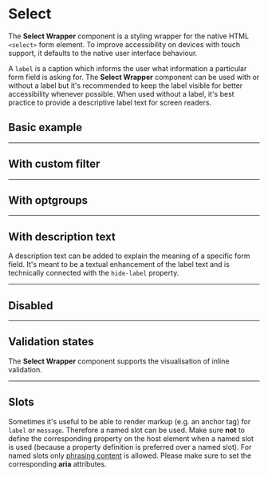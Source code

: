 # Select

The **Select Wrapper** component is a styling wrapper for the native HTML `<select>` form element.
To improve accessibility on devices with touch support, it defaults to the native user interface behaviour.

A `label` is a caption which informs the user what information a particular form field is asking for. The **Select Wrapper** component can be used with or without a label but it's recommended to keep the label visible for better accessibility whenever possible. When used without a label, it's best practice to provide a descriptive label text for screen readers.  

## Basic example

<Playground :themeable="true">
  <template #configurator>
    <select v-model="label">
      <option disabled>Select a label mode</option>
      <option selected value="show">With label</option>
      <option value="hide">Without label</option>
      <option value="responsive">Responsive</option>
    </select>
  </template>
  <template v-slot={theme}>
    <p-select-wrapper label="Some label" :theme="theme" :hide-label="label === 'hide' ? 'true' : label === 'responsive' ? '{ base: true, l: false }' : 'false'">
      <select name="some-name">
        <option value="">Select a country</option>
        <option value="AF">Afghanistan</option>
        <option value="AX">Åland Islands</option>
        <option value="AL">Albania</option>
        <option value="DZ">Algeria</option>
        <option value="AS">American Samoa</option>
        <option value="AD">Andorra</option>
        <option value="AO">Angola</option>
        <option value="AI">Anguilla</option>
        <option value="AQ" disabled>Antarctica</option>
        <option value="AG">Antigua and Barbuda</option>
        <option value="AR">Argentina</option>
        <option value="AM">Armenia</option>
        <option value="AW">Aruba</option>
        <option value="AU">Australia</option>
        <option value="AT">Austria</option>
        <option value="AZ">Azerbaijan</option>
        <option value="BS">Bahamas</option>
        <option value="BH">Bahrain</option>
        <option value="BD">Bangladesh</option>
        <option value="BB">Barbados</option>
        <option value="BY">Belarus</option>
        <option value="BE">Belgium</option>
        <option value="BZ">Belize</option>
        <option value="BJ">Benin</option>
        <option value="BM">Bermuda</option>
        <option value="BT">Bhutan</option>
        <option value="BO">Bolivia, Plurinational State of</option>
        <option value="BQ">Bonaire, Sint Eustatius and Saba</option>
        <option value="BA">Bosnia and Herzegovina</option>
        <option value="BW">Botswana</option>
        <option value="BV">Bouvet Island</option>
        <option value="BR">Brazil</option>
        <option value="IO">British Indian Ocean Territory</option>
        <option value="BN">Brunei Darussalam</option>
        <option value="BG">Bulgaria</option>
        <option value="BF">Burkina Faso</option>
        <option value="BI">Burundi</option>
        <option value="KH">Cambodia</option>
        <option value="CM">Cameroon</option>
        <option value="CA">Canada</option>
        <option value="CV">Cape Verde</option>
        <option value="KY">Cayman Islands</option>
        <option value="CF">Central African Republic</option>
        <option value="TD">Chad</option>
        <option value="CL">Chile</option>
        <option value="CN">China</option>
        <option value="CX">Christmas Island</option>
        <option value="CC">Cocos (Keeling) Islands</option>
        <option value="CO">Colombia</option>
        <option value="KM">Comoros</option>
        <option value="CG">Congo</option>
        <option value="CD">Congo, the Democratic Republic of the</option>
        <option value="CK">Cook Islands</option>
        <option value="CR">Costa Rica</option>
        <option value="CI">Côte d'Ivoire</option>
        <option value="HR">Croatia</option>
        <option value="CU">Cuba</option>
        <option value="CW">Curaçao</option>
        <option value="CY">Cyprus</option>
        <option value="CZ">Czech Republic</option>
        <option value="DK">Denmark</option>
        <option value="DJ">Djibouti</option>
        <option value="DM">Dominica</option>
        <option value="DO">Dominican Republic</option>
        <option value="EC">Ecuador</option>
        <option value="EG">Egypt</option>
        <option value="SV">El Salvador</option>
        <option value="GQ">Equatorial Guinea</option>
        <option value="ER">Eritrea</option>
        <option value="EE">Estonia</option>
        <option value="ET">Ethiopia</option>
        <option value="FK">Falkland Islands (Malvinas)</option>
        <option value="FO">Faroe Islands</option>
        <option value="FJ">Fiji</option>
        <option value="FI">Finland</option>
        <option value="FR">France</option>
        <option value="GF">French Guiana</option>
        <option value="PF">French Polynesia</option>
        <option value="TF">French Southern Territories</option>
        <option value="GA">Gabon</option>
        <option value="GM">Gambia</option>
        <option value="GE">Georgia</option>
        <option value="DE">Germany</option>
        <option value="GH">Ghana</option>
        <option value="GI">Gibraltar</option>
        <option value="GR">Greece</option>
        <option value="GL">Greenland</option>
        <option value="GD">Grenada</option>
        <option value="GP">Guadeloupe</option>
        <option value="GU">Guam</option>
        <option value="GT">Guatemala</option>
        <option value="GG">Guernsey</option>
        <option value="GN">Guinea</option>
        <option value="GW">Guinea-Bissau</option>
        <option value="GY">Guyana</option>
        <option value="HT">Haiti</option>
        <option value="HM">Heard Island and McDonald Islands</option>
        <option value="VA">Holy See (Vatican City State)</option>
        <option value="HN">Honduras</option>
        <option value="HK">Hong Kong</option>
        <option value="HU">Hungary</option>
        <option value="IS">Iceland</option>
        <option value="IN">India</option>
        <option value="ID">Indonesia</option>
        <option value="IR">Iran, Islamic Republic of</option>
        <option value="IQ">Iraq</option>
        <option value="IE">Ireland</option>
        <option value="IM">Isle of Man</option>
        <option value="IL">Israel</option>
        <option value="IT">Italy</option>
        <option value="JM">Jamaica</option>
        <option value="JP">Japan</option>
        <option value="JE">Jersey</option>
        <option value="JO">Jordan</option>
        <option value="KZ">Kazakhstan</option>
        <option value="KE">Kenya</option>
        <option value="KI">Kiribati</option>
        <option value="KP">Korea, Democratic People's Republic of</option>
        <option value="KR">Korea, Republic of</option>
        <option value="KW">Kuwait</option>
        <option value="KG">Kyrgyzstan</option>
        <option value="LA">Lao People's Democratic Republic</option>
        <option value="LV">Latvia</option>
        <option value="LB">Lebanon</option>
        <option value="LS">Lesotho</option>
        <option value="LR">Liberia</option>
        <option value="LY">Libya</option>
        <option value="LI">Liechtenstein</option>
        <option value="LT">Lithuania</option>
        <option value="LU">Luxembourg</option>
        <option value="MO">Macao</option>
        <option value="MK">Macedonia, the former Yugoslav Republic of</option>
        <option value="MG">Madagascar</option>
        <option value="MW">Malawi</option>
        <option value="MY">Malaysia</option>
        <option value="MV">Maldives</option>
        <option value="ML">Mali</option>
        <option value="MT">Malta</option>
        <option value="MH">Marshall Islands</option>
        <option value="MQ">Martinique</option>
        <option value="MR">Mauritania</option>
        <option value="MU">Mauritius</option>
        <option value="YT">Mayotte</option>
        <option value="MX">Mexico</option>
        <option value="FM">Micronesia, Federated States of</option>
        <option value="MD">Moldova, Republic of</option>
        <option value="MC">Monaco</option>
        <option value="MN">Mongolia</option>
        <option value="ME">Montenegro</option>
        <option value="MS">Montserrat</option>
        <option value="MA">Morocco</option>
        <option value="MZ">Mozambique</option>
        <option value="MM">Myanmar</option>
        <option value="NA">Namibia</option>
        <option value="NR">Nauru</option>
        <option value="NP">Nepal</option>
        <option value="NL">Netherlands</option>
        <option value="NC">New Caledonia</option>
        <option value="NZ">New Zealand</option>
        <option value="NI">Nicaragua</option>
        <option value="NE">Niger</option>
        <option value="NG">Nigeria</option>
        <option value="NU">Niue</option>
        <option value="NF">Norfolk Island</option>
        <option value="MP">Northern Mariana Islands</option>
        <option value="NO">Norway</option>
        <option value="OM">Oman</option>
        <option value="PK">Pakistan</option>
        <option value="PW">Palau</option>
        <option value="PS">Palestinian Territory, Occupied</option>
        <option value="PA">Panama</option>
        <option value="PG">Papua New Guinea</option>
        <option value="PY">Paraguay</option>
        <option value="PE">Peru</option>
        <option value="PH">Philippines</option>
        <option value="PN">Pitcairn</option>
        <option value="PL">Poland</option>
        <option value="PT">Portugal</option>
        <option value="PR">Puerto Rico</option>
        <option value="QA">Qatar</option>
        <option value="RE">Réunion</option>
        <option value="RO">Romania</option>
        <option value="RU">Russian Federation</option>
        <option value="RW">Rwanda</option>
        <option value="BL">Saint Barthélemy</option>
        <option value="SH">Saint Helena, Ascension and Tristan da Cunha</option>
        <option value="KN">Saint Kitts and Nevis</option>
        <option value="LC">Saint Lucia</option>
        <option value="MF">Saint Martin (French part)</option>
        <option value="PM">Saint Pierre and Miquelon</option>
        <option value="VC">Saint Vincent and the Grenadines</option>
        <option value="WS">Samoa</option>
        <option value="SM">San Marino</option>
        <option value="ST">Sao Tome and Principe</option>
        <option value="SA">Saudi Arabia</option>
        <option value="SN">Senegal</option>
        <option value="RS">Serbia</option>
        <option value="SC">Seychelles</option>
        <option value="SL">Sierra Leone</option>
        <option value="SG">Singapore</option>
        <option value="SX">Sint Maarten (Dutch part)</option>
        <option value="SK">Slovakia</option>
        <option value="SI">Slovenia</option>
        <option value="SB">Solomon Islands</option>
        <option value="SO">Somalia</option>
        <option value="ZA">South Africa</option>
        <option value="GS">South Georgia and the South Sandwich Islands</option>
        <option value="SS">South Sudan</option>
        <option value="ES">Spain</option>
        <option value="LK">Sri Lanka</option>
        <option value="SD">Sudan</option>
        <option value="SR">Suriname</option>
        <option value="SJ">Svalbard and Jan Mayen</option>
        <option value="SZ">Swaziland</option>
        <option value="SE">Sweden</option>
        <option value="CH">Switzerland</option>
        <option value="SY">Syrian Arab Republic</option>
        <option value="TW">Taiwan, Province of China</option>
        <option value="TJ">Tajikistan</option>
        <option value="TZ">Tanzania, United Republic of</option>
        <option value="TH">Thailand</option>
        <option value="TL">Timor-Leste</option>
        <option value="TG">Togo</option>
        <option value="TK">Tokelau</option>
        <option value="TO">Tonga</option>
        <option value="TT">Trinidad and Tobago</option>
        <option value="TN">Tunisia</option>
        <option value="TR">Turkey</option>
        <option value="TM">Turkmenistan</option>
        <option value="TC">Turks and Caicos Islands</option>
        <option value="TV">Tuvalu</option>
        <option value="UG">Uganda</option>
        <option value="UA">Ukraine</option>
        <option value="AE">United Arab Emirates</option>
        <option value="GB">United Kingdom</option>
        <option value="US">United States</option>
        <option value="UM">United States Minor Outlying Islands</option>
        <option value="UY">Uruguay</option>
        <option value="UZ">Uzbekistan</option>
        <option value="VU">Vanuatu</option>
        <option value="VE">Venezuela, Bolivarian Republic of</option>
        <option value="VN">Viet Nam</option>
        <option value="VG">Virgin Islands, British</option>
        <option value="VI">Virgin Islands, U.S.</option>
        <option value="WF">Wallis and Futuna</option>
        <option value="EH">Western Sahara</option>
        <option value="YE">Yemen</option>
        <option value="ZM">Zambia</option>
        <option value="ZW">Zimbabwe</option>
      </select>
    </p-select-wrapper>
  </template>
</Playground>

---

## With custom filter

<Playground :themeable="true">
  <template v-slot={theme}>
    <p-select-wrapper filter="true" label="Some label" :theme="theme">
      <select name="some-name">
        <option value="">Select a country</option>
        <option value="AF">Afghanistan</option>
        <option value="AX">Åland Islands</option>
        <option value="AL">Albania</option>
        <option value="DZ">Algeria</option>
        <option value="AS">American Samoa</option>
        <option value="AD">Andorra</option>
        <option value="AO">Angola</option>
        <option value="AI">Anguilla</option>
        <option value="AQ" disabled>Antarctica</option>
        <option value="AG">Antigua and Barbuda</option>
        <option value="AR">Argentina</option>
        <option value="AM">Armenia</option>
        <option value="AW">Aruba</option>
        <option value="AU">Australia</option>
        <option value="AT">Austria</option>
        <option value="AZ">Azerbaijan</option>
        <option value="BS">Bahamas</option>
        <option value="BH">Bahrain</option>
        <option value="BD">Bangladesh</option>
        <option value="BB">Barbados</option>
        <option value="BY">Belarus</option>
        <option value="BE">Belgium</option>
        <option value="BZ">Belize</option>
        <option value="BJ">Benin</option>
        <option value="BM">Bermuda</option>
        <option value="BT">Bhutan</option>
        <option value="BO">Bolivia, Plurinational State of</option>
        <option value="BQ">Bonaire, Sint Eustatius and Saba</option>
        <option value="BA">Bosnia and Herzegovina</option>
        <option value="BW">Botswana</option>
        <option value="BV">Bouvet Island</option>
        <option value="BR">Brazil</option>
        <option value="IO">British Indian Ocean Territory</option>
        <option value="BN">Brunei Darussalam</option>
        <option value="BG">Bulgaria</option>
        <option value="BF">Burkina Faso</option>
        <option value="BI">Burundi</option>
        <option value="KH">Cambodia</option>
        <option value="CM">Cameroon</option>
        <option value="CA">Canada</option>
        <option value="CV">Cape Verde</option>
        <option value="KY">Cayman Islands</option>
        <option value="CF">Central African Republic</option>
        <option value="TD">Chad</option>
        <option value="CL">Chile</option>
        <option value="CN">China</option>
        <option value="CX">Christmas Island</option>
        <option value="CC">Cocos (Keeling) Islands</option>
        <option value="CO">Colombia</option>
        <option value="KM">Comoros</option>
        <option value="CG">Congo</option>
        <option value="CD">Congo, the Democratic Republic of the</option>
        <option value="CK">Cook Islands</option>
        <option value="CR">Costa Rica</option>
        <option value="CI">Côte d'Ivoire</option>
        <option value="HR">Croatia</option>
        <option value="CU">Cuba</option>
        <option value="CW">Curaçao</option>
        <option value="CY">Cyprus</option>
        <option value="CZ">Czech Republic</option>
        <option value="DK">Denmark</option>
        <option value="DJ">Djibouti</option>
        <option value="DM">Dominica</option>
        <option value="DO">Dominican Republic</option>
        <option value="EC">Ecuador</option>
        <option value="EG">Egypt</option>
        <option value="SV">El Salvador</option>
        <option value="GQ">Equatorial Guinea</option>
        <option value="ER">Eritrea</option>
        <option value="EE">Estonia</option>
        <option value="ET">Ethiopia</option>
        <option value="FK">Falkland Islands (Malvinas)</option>
        <option value="FO">Faroe Islands</option>
        <option value="FJ">Fiji</option>
        <option value="FI">Finland</option>
        <option value="FR">France</option>
        <option value="GF">French Guiana</option>
        <option value="PF">French Polynesia</option>
        <option value="TF">French Southern Territories</option>
        <option value="GA">Gabon</option>
        <option value="GM">Gambia</option>
        <option value="GE">Georgia</option>
        <option value="DE">Germany</option>
        <option value="GH">Ghana</option>
        <option value="GI">Gibraltar</option>
        <option value="GR">Greece</option>
        <option value="GL">Greenland</option>
        <option value="GD">Grenada</option>
        <option value="GP">Guadeloupe</option>
        <option value="GU">Guam</option>
        <option value="GT">Guatemala</option>
        <option value="GG">Guernsey</option>
        <option value="GN">Guinea</option>
        <option value="GW">Guinea-Bissau</option>
        <option value="GY">Guyana</option>
        <option value="HT">Haiti</option>
        <option value="HM">Heard Island and McDonald Islands</option>
        <option value="VA">Holy See (Vatican City State)</option>
        <option value="HN">Honduras</option>
        <option value="HK">Hong Kong</option>
        <option value="HU">Hungary</option>
        <option value="IS">Iceland</option>
        <option value="IN">India</option>
        <option value="ID">Indonesia</option>
        <option value="IR">Iran, Islamic Republic of</option>
        <option value="IQ">Iraq</option>
        <option value="IE">Ireland</option>
        <option value="IM">Isle of Man</option>
        <option value="IL">Israel</option>
        <option value="IT">Italy</option>
        <option value="JM">Jamaica</option>
        <option value="JP">Japan</option>
        <option value="JE">Jersey</option>
        <option value="JO">Jordan</option>
        <option value="KZ">Kazakhstan</option>
        <option value="KE">Kenya</option>
        <option value="KI">Kiribati</option>
        <option value="KP">Korea, Democratic People's Republic of</option>
        <option value="KR">Korea, Republic of</option>
        <option value="KW">Kuwait</option>
        <option value="KG">Kyrgyzstan</option>
        <option value="LA">Lao People's Democratic Republic</option>
        <option value="LV">Latvia</option>
        <option value="LB">Lebanon</option>
        <option value="LS">Lesotho</option>
        <option value="LR">Liberia</option>
        <option value="LY">Libya</option>
        <option value="LI">Liechtenstein</option>
        <option value="LT">Lithuania</option>
        <option value="LU">Luxembourg</option>
        <option value="MO">Macao</option>
        <option value="MK">Macedonia, the former Yugoslav Republic of</option>
        <option value="MG">Madagascar</option>
        <option value="MW">Malawi</option>
        <option value="MY">Malaysia</option>
        <option value="MV">Maldives</option>
        <option value="ML">Mali</option>
        <option value="MT">Malta</option>
        <option value="MH">Marshall Islands</option>
        <option value="MQ">Martinique</option>
        <option value="MR">Mauritania</option>
        <option value="MU">Mauritius</option>
        <option value="YT">Mayotte</option>
        <option value="MX">Mexico</option>
        <option value="FM">Micronesia, Federated States of</option>
        <option value="MD">Moldova, Republic of</option>
        <option value="MC">Monaco</option>
        <option value="MN">Mongolia</option>
        <option value="ME">Montenegro</option>
        <option value="MS">Montserrat</option>
        <option value="MA">Morocco</option>
        <option value="MZ">Mozambique</option>
        <option value="MM">Myanmar</option>
        <option value="NA">Namibia</option>
        <option value="NR">Nauru</option>
        <option value="NP">Nepal</option>
        <option value="NL">Netherlands</option>
        <option value="NC">New Caledonia</option>
        <option value="NZ">New Zealand</option>
        <option value="NI">Nicaragua</option>
        <option value="NE">Niger</option>
        <option value="NG">Nigeria</option>
        <option value="NU">Niue</option>
        <option value="NF">Norfolk Island</option>
        <option value="MP">Northern Mariana Islands</option>
        <option value="NO">Norway</option>
        <option value="OM">Oman</option>
        <option value="PK">Pakistan</option>
        <option value="PW">Palau</option>
        <option value="PS">Palestinian Territory, Occupied</option>
        <option value="PA">Panama</option>
        <option value="PG">Papua New Guinea</option>
        <option value="PY">Paraguay</option>
        <option value="PE">Peru</option>
        <option value="PH">Philippines</option>
        <option value="PN">Pitcairn</option>
        <option value="PL">Poland</option>
        <option value="PT">Portugal</option>
        <option value="PR">Puerto Rico</option>
        <option value="QA">Qatar</option>
        <option value="RE">Réunion</option>
        <option value="RO">Romania</option>
        <option value="RU">Russian Federation</option>
        <option value="RW">Rwanda</option>
        <option value="BL">Saint Barthélemy</option>
        <option value="SH">Saint Helena, Ascension and Tristan da Cunha</option>
        <option value="KN">Saint Kitts and Nevis</option>
        <option value="LC">Saint Lucia</option>
        <option value="MF">Saint Martin (French part)</option>
        <option value="PM">Saint Pierre and Miquelon</option>
        <option value="VC">Saint Vincent and the Grenadines</option>
        <option value="WS">Samoa</option>
        <option value="SM">San Marino</option>
        <option value="ST">Sao Tome and Principe</option>
        <option value="SA">Saudi Arabia</option>
        <option value="SN">Senegal</option>
        <option value="RS">Serbia</option>
        <option value="SC">Seychelles</option>
        <option value="SL">Sierra Leone</option>
        <option value="SG">Singapore</option>
        <option value="SX">Sint Maarten (Dutch part)</option>
        <option value="SK">Slovakia</option>
        <option value="SI">Slovenia</option>
        <option value="SB">Solomon Islands</option>
        <option value="SO">Somalia</option>
        <option value="ZA">South Africa</option>
        <option value="GS">South Georgia and the South Sandwich Islands</option>
        <option value="SS">South Sudan</option>
        <option value="ES">Spain</option>
        <option value="LK">Sri Lanka</option>
        <option value="SD">Sudan</option>
        <option value="SR">Suriname</option>
        <option value="SJ">Svalbard and Jan Mayen</option>
        <option value="SZ">Swaziland</option>
        <option value="SE">Sweden</option>
        <option value="CH">Switzerland</option>
        <option value="SY">Syrian Arab Republic</option>
        <option value="TW">Taiwan, Province of China</option>
        <option value="TJ">Tajikistan</option>
        <option value="TZ">Tanzania, United Republic of</option>
        <option value="TH">Thailand</option>
        <option value="TL">Timor-Leste</option>
        <option value="TG">Togo</option>
        <option value="TK">Tokelau</option>
        <option value="TO">Tonga</option>
        <option value="TT">Trinidad and Tobago</option>
        <option value="TN">Tunisia</option>
        <option value="TR">Turkey</option>
        <option value="TM">Turkmenistan</option>
        <option value="TC">Turks and Caicos Islands</option>
        <option value="TV">Tuvalu</option>
        <option value="UG">Uganda</option>
        <option value="UA">Ukraine</option>
        <option value="AE">United Arab Emirates</option>
        <option value="GB">United Kingdom</option>
        <option value="US">United States</option>
        <option value="UM">United States Minor Outlying Islands</option>
        <option value="UY">Uruguay</option>
        <option value="UZ">Uzbekistan</option>
        <option value="VU">Vanuatu</option>
        <option value="VE">Venezuela, Bolivarian Republic of</option>
        <option value="VN">Viet Nam</option>
        <option value="VG">Virgin Islands, British</option>
        <option value="VI">Virgin Islands, U.S.</option>
        <option value="WF">Wallis and Futuna</option>
        <option value="EH">Western Sahara</option>
        <option value="YE">Yemen</option>
        <option value="ZM">Zambia</option>
        <option value="ZW">Zimbabwe</option>
      </select>
    </p-select-wrapper>
  </template>
</Playground>

---

## With optgroups

<Playground :themeable="true">
  <template v-slot={theme}>
    <p-select-wrapper label="Some label" :theme="theme">
      <select name="some-name">
        <optgroup label="Some optgroup label 1">
          <option value="a">Option A</option>
          <option value="b">Option B</option>
          <option value="c">Option C</option>
          <option value="d">Option D</option>
          <option value="e">Option E</option>
          <option value="f">Option F</option>
        </optgroup>
        <optgroup label="Some optgroup label 2">
          <option value="g">Option G</option>
          <option value="h">Option H</option>
          <option value="i">Option I</option>
        </optgroup>
      </select>
    </p-select-wrapper>
  </template>
</Playground>

---

## With description text

A description text can be added to explain the meaning of a specific form field. It's meant to be a textual enhancement of the label text and is technically connected with the `hide-label` property.

<Playground :themeable="true">
  <template v-slot={theme}>
    <p-select-wrapper label="Some label" description="Some description" :theme="theme">
      <select name="some-name">
        <option value="a">Option A</option>
        <option value="b">Option B</option>
        <option value="c">Option C</option>
      </select>
    </p-select-wrapper>
  </template>
</Playground>

---

## Disabled

<Playground :themeable="true">
  <template v-slot={theme}>
    <p-select-wrapper label="Some label" :theme="theme">
      <select name="some-name" disabled>
        <option value="a">Option A</option>
        <option value="b">Option B</option>
        <option value="c">Option C</option>
      </select>
    </p-select-wrapper>
  </template>
</Playground>

---

## Validation states

The **Select Wrapper** component supports the visualisation of inline validation.

<Playground :themeable="true">
  <template #configurator>
    <select v-model="state">
      <option disabled>Select a validation state</option>
      <option value="error">Error</option>
      <option value="success">Success</option>
      <option value="none">None</option>
    </select>
  </template>
  <template v-slot={theme}>
    <p-select-wrapper label="Some label" :state="state" :message="state !== 'none' ? `Some ${state} validation message.` : ''" :theme="theme">
      <select name="some-name" :aria-invalid="state === 'error'">
        <option value="a">Option A</option>
        <option value="b">Option B</option>
        <option value="c">Option C</option>
      </select>
    </p-select-wrapper>
  </template>
</Playground>

---

## Slots

Sometimes it's useful to be able to render markup (e.g. an anchor tag) for `label` or `message`. Therefore a named slot can be used. Make sure **not** to define the corresponding property on the host element when a named slot is used (because a property definition is preferred over a named slot).
For named slots only [phrasing content](https://developer.mozilla.org/en-US/docs/Web/Guide/HTML/Content_categories#Phrasing_content) is allowed.
Please make sure to set the corresponding **aria** attributes.

<Playground :themeable="true">
  <template v-slot={theme}>
    <p-select-wrapper state="error" :theme="theme">
      <span slot="label" id="some-label-id">Some label with a <a href="https://designsystem.porsche.com">link</a>.</span>
      <span slot="description">Some description with a <a href="https://designsystem.porsche.com">link</a>.</span>
      <select name="some-name" aria-labelledby="some-label-id" aria-describedby="some-message-id">
        <option value="a">Option A</option>
        <option value="b">Option B</option>
        <option value="c">Option C</option>
      </select>
      <span slot="message" id="some-message-id">Some error message with a <a href="https://designsystem.porsche.com">link</a>.</span>
    </p-select-wrapper>
  </template>
</Playground>

<script lang="ts">
  import { Component, Vue } from 'vue-property-decorator';
  
  @Component
  export default class PlaygroundSelectWrapper extends Vue {
    public label: string = 'show';
    public state: string = 'error';
  }
</script>